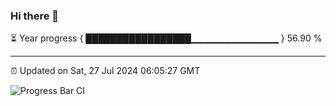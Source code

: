 ### Hi there 👋

⏳ Year progress { █████████████████▁▁▁▁▁▁▁▁▁▁▁▁▁ } 56.90 %

---

⏰ Updated on Sat, 27 Jul 2024 06:05:27 GMT

![Progress Bar CI](https://github.com/liununu/liununu/workflows/Progress%20Bar%20CI/badge.svg)
